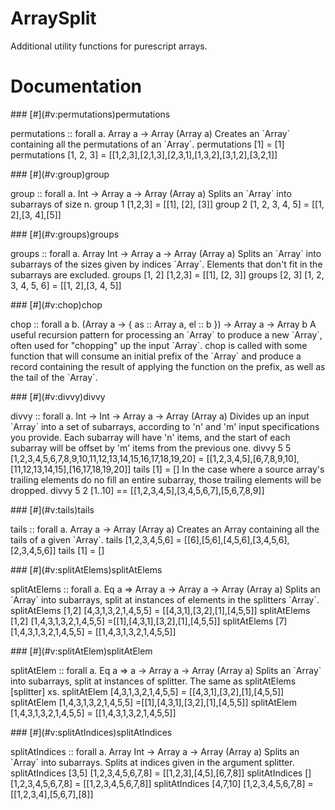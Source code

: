 # ArraySplit

Additional utility functions for purescript arrays.

# Documentation

\### \[#\](#v:permutations)permutations

permutations :: forall a. Array a -> Array (Array a) Creates an \`Array\` containing all the permutations of an \`Array\`. permutations \[1\] = \[1\] permutations \[1, 2, 3\] = \[\[1,2,3\],\[2,1,3\],\[2,3,1\],\[1,3,2\],\[3,1,2\],\[3,2,1\]\]

\### \[#\](#v:group)group

group :: forall a. Int -> Array a -> Array (Array a) Splits an \`Array\` into subarrays of size n. group 1 \[1,2,3\] = \[\[1\], \[2\], \[3\]\] group 2 \[1, 2, 3, 4, 5\] = \[\[1, 2\],\[3, 4\],\[5\]\]

\### \[#\](#v:groups)groups

groups :: forall a. Array Int -> Array a -> Array (Array a) Splits an \`Array\` into subarrays of the sizes given by indices \`Array\`. Elements that don't fit in the subarrays are excluded. groups \[1, 2\] \[1,2,3\] = \[\[1\], \[2, 3\]\] groups \[2, 3\] \[1, 2, 3, 4, 5, 6\] = \[\[1, 2\],\[3, 4, 5\]\]

\### \[#\](#v:chop)chop

chop :: forall a b. (Array a -> { as :: Array a, el :: b }) -> Array a -> Array b A useful recursion pattern for processing an \`Array\` to produce a new \`Array\`, often used for "chopping" up the input \`Array\`. chop is called with some function that will consume an initial prefix of the \`Array\` and produce a record containing the result of applying the function on the prefix, as well as the tail of the \`Array\`.

\### \[#\](#v:divvy)divvy

divvy :: forall a. Int -> Int -> Array a -> Array (Array a) Divides up an input \`Array\` into a set of subarrays, according to 'n' and 'm' input specifications you provide. Each subarray will have 'n' items, and the start of each subarray will be offset by 'm' items from the previous one. divvy 5 5 \[1,2,3,4,5,6,7,8,9,10,11,12,13,14,15,16,17,18,19,20\] = \[\[1,2,3,4,5\],\[6,7,8,9,10\],\[11,12,13,14,15\],\[16,17,18,19,20\]\] tails \[1\] = \[\] In the case where a source array's trailing elements do no fill an entire subarray, those trailing elements will be dropped. divvy 5 2 \[1..10\] == \[\[1,2,3,4,5\],\[3,4,5,6,7\],\[5,6,7,8,9\]\]

\### \[#\](#v:tails)tails

tails :: forall a. Array a -> Array (Array a) Creates an Array containing all the tails of a given \`Array\`. tails \[1,2,3,4,5,6\] = \[\[6\],\[5,6\],\[4,5,6\],\[3,4,5,6\],\[2,3,4,5,6\]\] tails \[1\] = \[\]

\### \[#\](#v:splitAtElems)splitAtElems

splitAtElems :: forall a. Eq a => Array a -> Array a -> Array (Array a) Splits an \`Array\` into subarrays, split at instances of elements in the splitters \`Array\`. splitAtElems \[1,2\] \[4,3,1,3,2,1,4,5,5\] = \[\[4,3,1\],\[3,2\],\[1\],\[4,5,5\]\] splitAtElems \[1,2\] \[1,4,3,1,3,2,1,4,5,5\] =\[\[1\],\[4,3,1\],\[3,2\],\[1\],\[4,5,5\]\] splitAtElems \[7\] \[1,4,3,1,3,2,1,4,5,5\] = \[\[1,4,3,1,3,2,1,4,5,5\]\]

\### \[#\](#v:splitAtElem)splitAtElem

splitAtElem :: forall a. Eq a => a -> Array a -> Array (Array a) Splits an \`Array\` into subarrays, split at instances of splitter. The same as splitAtElems \[splitter\] xs. splitAtElem \[4,3,1,3,2,1,4,5,5\] = \[\[4,3,1\],\[3,2\],\[1\],\[4,5,5\]\] splitAtElem \[1,4,3,1,3,2,1,4,5,5\] =\[\[1\],\[4,3,1\],\[3,2\],\[1\],\[4,5,5\]\] splitAtElem \[1,4,3,1,3,2,1,4,5,5\] = \[\[1,4,3,1,3,2,1,4,5,5\]\]

\### \[#\](#v:splitAtIndices)splitAtIndices

splitAtIndices :: forall a. Array Int -> Array a -> Array (Array a) Splits an \`Array\` into subarrays. Splits at indices given in the argument splitter. splitAtIndices \[3,5\] \[1,2,3,4,5,6,7,8\] = \[\[1,2,3\],\[4,5\],\[6,7,8\]\] splitAtIndices \[\] \[1,2,3,4,5,6,7,8\] = \[\[1,2,3,4,5,6,7,8\]\] splitAtIndices \[4,7,10\] \[1,2,3,4,5,6,7,8\] = \[\[1,2,3,4\],\[5,6,7\],\[8\]\]


